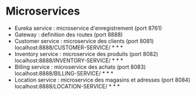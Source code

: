 # Microservices

- Eureka service : microservice d'enregistrement (port 8761)
- Gateway : definition des routes (port 8888)
- Customer service : microservice des clients (port 8081) localhost:8888/CUSTOMER-SERVICE/  * * *
- Inventory service : microservice des produits (port 8082) localhost:8888/INVENTORY-SERVICE/  * * * 
- Billing service : microservice des achats (port 8083) localhost:8888/BILLING-SERVICE/  * * *
- Location service : microservice des magasins et adresses (port 8084) localhost:8888/LOCATION-SERVICE/  * * *
